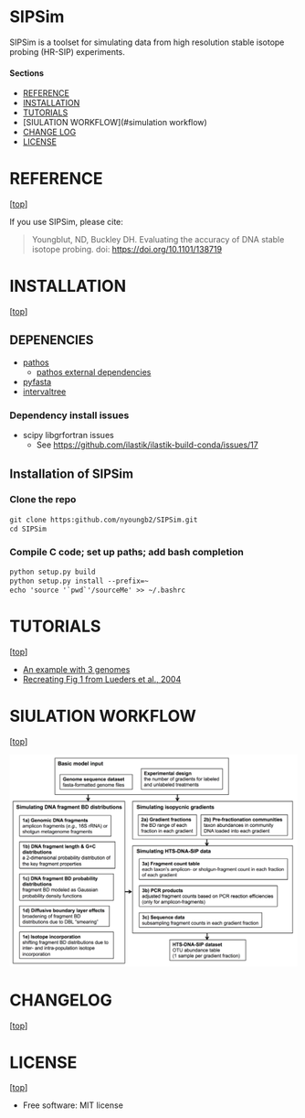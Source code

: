 SIPSim
======
SIPSim is a toolset for simulating data from high resolution 
stable isotope probing (HR-SIP) experiments.


#### Sections

- [REFERENCE](#reference)
- [INSTALLATION](#installation)
- [TUTORIALS](#tutorials)
- [SIULATION WORKFLOW](#simulation workflow)
- [CHANGE LOG](#changelog)
- [LICENSE](#license)


# REFERENCE

[[top](#sections)]

If you use SIPSim, please cite:

> Youngblut, ND, Buckley DH. Evaluating the accuracy of DNA stable isotope probing. doi: https://doi.org/10.1101/138719


# INSTALLATION

[[top](#sections)]

## DEPENENCIES

* [pathos](https://github.com/uqfoundation/pathos)
  * [pathos external dependencies](https://github.com/uqfoundation/pathos/tree/master/external)
* [pyfasta](https://pypi.python.org/pypi/pyfasta/)
* [intervaltree](https://github.com/chaimleib/intervaltree)

### Dependency install issues

* scipy libgrfortran issues
  * See https://github.com/ilastik/ilastik-build-conda/issues/17
  

## Installation of SIPSim

### Clone the repo

~~~
git clone https:github.com/nyoungb2/SIPSim.git
cd SIPSim
~~~

### Compile C code; set up paths; add bash completion

~~~
python setup.py build
python setup.py install --prefix=~
echo 'source '`pwd`'/sourceMe' >> ~/.bashrc
~~~


# TUTORIALS

[[top](#sections)]

* [An example with 3 genomes](./ipynb/example/1_dataset.ipynb)
* [Recreating Fig 1 from Lueders et al., 2004](./ipynb/example/Lueders2004.ipynb)


# SIULATION WORKFLOW

[[top](#sections)]

![simulation pipeline](img/simulation_pipeline.png)


# CHANGELOG

[[top](#sections)]


# LICENSE

[[top](#sections)]

* Free software: MIT license